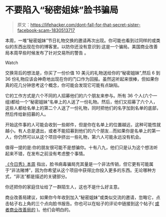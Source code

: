 # 不要陷入“秘密姐妹”脸书骗局

> 原文：<https://lifehacker.com/dont-fall-for-that-secret-sister-facebook-scam-1830513717>

本周，一堆“秘密姐妹”节日礼物交换的邀请再次出现。你可能也看到过同样的或类似的东西出现在你的博客里。以防你还没有意识到:这是一个骗局。美国商业改善局本周早些时候发布了针对交易所的警告 。

Watch

交换背后的想法是，你买了一份价值 10 美元的礼物送给你的“秘密姐妹”,然后 6 到 36 份礼物应该会神奇地出现在你的门口作为回报。虽然这听起来很棒，但如果你真的花几分钟思考这个概念，你可能会发现它可能有点缺陷。

它的工作方式是六个不同的人招募他们的六个朋友来参与。所有 36 个人(六个一组)都给一个“秘密姐妹”名单上的人送了一份礼物。然后，他们又招募了六个人，这些人都给名单上的第二个人送了一份礼物，同时把他们的名字加到名单的底部，然后传给新招募的人。

开始这件事的人可能会收到一些邮件，但是你在名单上的位置越远，这种可能性就越小。有人总是退出，或者不能招募到他们的六个朋友…而如果你是名单上的第一人，你仍然可以从这个项目中挤出一些礼物，第六人可能永远没有机会。

值得一提的是:你的朋友很可能不是想骗你。十有八九，他们只是认为这个想法听起来不错，在发布之前没有考虑整个事情。

[《今日秀》本周](https://www.today.com/style/secret-sister-holiday-gift-exchanges-are-scam-t142112) 指出，脸书病毒骗局充其量是一个非法传销，但它更有可能属于“非法赌博”，因为你希望从这个项目中获得比你投入更多的东西。无论哪种方式，“非法”都是描述的关键部分。

你还把你的家庭住址给了一群陌生人，这也不是什么好主意。

商业改善局建议，如果你今年收到加入“秘密姐妹”或类似交流的邀请，忽略它，点击帖子右上角的三个点向脸书报告。你也可以在帖子的评论中链接到这个帖子( [或者商业改善局的](https://www.bbb.org/article/news-releases/18854-bbb-warning-secret-sister-gift-exchange-is-illegal) )。他们会明白的。